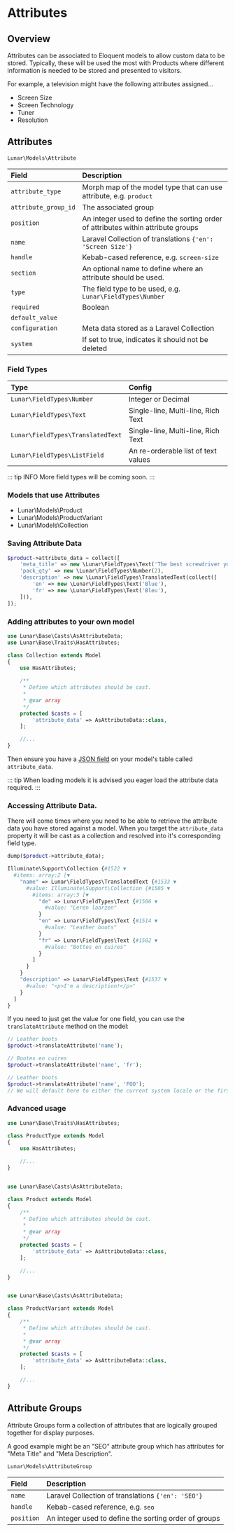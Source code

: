 # Attributes

## Overview

Attributes can be associated to Eloquent models to allow custom data to be stored. Typically, these will be used the most with Products where different information is needed to be stored and presented to visitors.

For example, a television might have the following attributes assigned...

* Screen Size
* Screen Technology
* Tuner
* Resolution

## Attributes

```php
Lunar\Models\Attribute
```

|Field| Description                                                                       |
|:-|:----------------------------------------------------------------------------------|
|`attribute_type`| Morph map of the model type that can use attribute, e.g. `product`                |
|`attribute_group_id`| The associated group                                                              |
|`position`| An integer used to define the sorting order of attributes within attribute groups |
|`name`| Laravel Collection of translations `{'en': 'Screen Size'}`                        |
|`handle`| Kebab-cased reference, e.g. `screen-size`                                         |
|`section`| An optional name to define where an attribute should be used.                     |
|`type`| The field type to be used, e.g. `Lunar\FieldTypes\Number`                         |
|`required`| Boolean                                                                           |
|`default_value`|                                                                                   |
|`configuration`| Meta data stored as a Laravel Collection                                          |
|`system`| If set to true, indicates it should not be deleted                                |

### Field Types


|Type|Config|
|:-|:-|
|`Lunar\FieldTypes\Number`|Integer or Decimal|
|`Lunar\FieldTypes\Text`|Single-line, Multi-line, Rich Text|
|`Lunar\FieldTypes\TranslatedText`|Single-line, Multi-line, Rich Text|
|`Lunar\FieldTypes\ListField`|An re-orderable list of text values|

::: tip INFO
More field types will be coming soon.
:::

### Models that use Attributes

* Lunar\Models\Product
* Lunar\Models\ProductVariant
* Lunar\Models\Collection

### Saving Attribute Data

```php
$product->attribute_data = collect([
    'meta_title' => new \Lunar\FieldTypes\Text('The best screwdriver you will ever buy!'),
    'pack_qty' => new \Lunar\FieldTypes\Number(2),
    'description' => new \Lunar\FieldTypes\TranslatedText(collect([
        'en' => new \Lunar\FieldTypes\Text('Blue'),
        'fr' => new \Lunar\FieldTypes\Text('Bleu'),
    ])),
]);
```


### Adding attributes to your own model

```php
use Lunar\Base\Casts\AsAttributeData;
use Lunar\Base\Traits\HasAttributes;

class Collection extends Model
{
    use HasAttributes;

    /**
     * Define which attributes should be cast.
     *
     * @var array
     */
    protected $casts = [
        'attribute_data' => AsAttributeData::class,
    ];

    //...
}

```

Then ensure you have a [JSON field](https://laravel.com/docs/8.x/migrations#column-method-json) on your model's table called `attribute_data`.


::: tip
When loading models it is advised you eager load the attribute data required.
:::

### Accessing Attribute Data.

There will come times where you need to be able to retrieve the attribute data you have stored against a model. When you target the `attribute_data` property it will be cast as a collection and resolved into it's corresponding field type.

```php
dump($product->attribute_data);

Illuminate\Support\Collection {#1522 ▼
  #items: array:2 [▼
    "name" => Lunar\FieldTypes\TranslatedText {#1533 ▼
      #value: Illuminate\Support\Collection {#1505 ▼
        #items: array:3 [▼
          "de" => Lunar\FieldTypes\Text {#1506 ▼
            #value: "Leren laarzen"
          }
          "en" => Lunar\FieldTypes\Text {#1514 ▼
            #value: "Leather boots"
          }
          "fr" => Lunar\FieldTypes\Text {#1502 ▼
            #value: "Bottes en cuires"
          }
        ]
      }
    }
    "description" => Lunar\FieldTypes\Text {#1537 ▼
      #value: "<p>I'm a description!</p>"
    }
  ]
}
```

If you need to just get the value for one field, you can use the `translateAttribute` method on the model:

```php
// Leather boots
$product->translateAttribute('name');

// Bootes en cuires
$product->translateAttribute('name', 'fr');

// Leather boots
$product->translateAttribute('name', 'FOO');
// We will default here to either the current system locale or the first value available.
```

### Advanced usage

```php
use Lunar\Base\Traits\HasAttributes;

class ProductType extends Model
{
    use HasAttributes;

    //...
}

```

```php

use Lunar\Base\Casts\AsAttributeData;

class Product extends Model
{
    /**
     * Define which attributes should be cast.
     *
     * @var array
     */
    protected $casts = [
        'attribute_data' => AsAttributeData::class,
    ];

    //...
}

```

```php

use Lunar\Base\Casts\AsAttributeData;

class ProductVariant extends Model
{
    /**
     * Define which attributes should be cast.
     *
     * @var array
     */
    protected $casts = [
        'attribute_data' => AsAttributeData::class,
    ];

    //...
}

```


## Attribute Groups

Attribute Groups form a collection of attributes that are logically grouped together for display purposes.

A good example might be an "SEO" attribute group which has attributes for "Meta Title" and "Meta Description".

```php
Lunar\Models\AttributeGroup
```

|Field|Description|
|:-|:-|
|`name`|Laravel Collection of translations `{'en': 'SEO'}`|
|`handle`|Kebab-cased reference, e.g. `seo`|
|`position`|An integer used to define the sorting order of groups|
